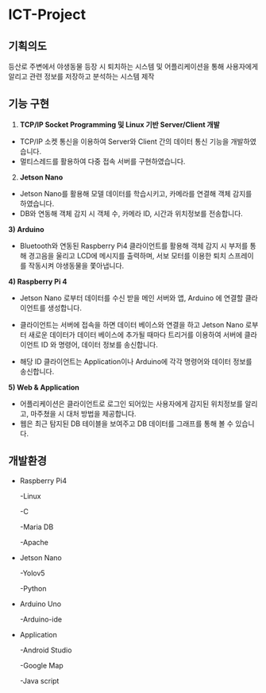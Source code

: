 # ICT-Project

## 기획의도
등산로 주변에서 야생동물 등장 시 퇴치하는 시스템 및 어플리케이션을 통해 사용자에게 알리고 관련 정보를 저장하고 분석하는 시스템 제작

## 기능 구현
1) **TCP/IP Socket Programming 및 Linux 기반 Server/Client 개발**

- TCP/IP 소켓 통신을 이용하여 Server와 Client 간의 데이터 통신 기능을 개발하였습니다.
- 멀티스레드를 활용하여 다중 접속 서버를 구현하였습니다.

2) **Jetson Nano**

- Jetson Nano를 활용해 모델 데이터를 학습시키고, 카메라를 연결해 객체 감지를 하였습니다.
- DB와 연동해 객체 감지 시 객체 수, 카메라 ID, 시간과 위치정보를 전송합니다.

**3) Arduino**

- Bluetooth와 연동된 Raspberry Pi4 클라이언트를 활용해 객체 감지 시 부저를 통해 경고음을 울리고 LCD에 메시지를 출력하며, 서보 모터를 이용한 퇴치 스프레이를 작동시켜 야생동물을 쫓아냅니다.

**4) Raspberry Pi 4**

- Jetson Nano 로부터 데이터를 수신 받을 메인 서버와 앱, Arduino 에 연결할 클라이언트를 생성합니다.

- 클라이언트는 서버에 접속을 하면 데이터 베이스와 연결을 하고 Jetson Nano 로부터 새로운 데이터가 데이터 베이스에 추가될 때마다 트리거를 이용하여 서버에 클라이언트 ID 와 명령어, 데이터 정보를 송신합니다.

- 해당 ID 클라이언트는 Application이나 Arduino에 각각 명령어와 데이터 정보를 송신합니다.

**5) Web & Application**

- 어플리케이션은 클라이언트로 로그인 되어있는 사용자에게 감지된 위치정보를 알리고, 마주쳤을 시 대처 방법을 제공합니다.
- 웹은 최근 탐지된 DB 테이블을 보여주고 DB 데이터를 그래프를 통해 볼 수 있습니다.

## 개발환경
- Raspberry Pi4
    
    -Linux
    
    -C
    
    -Maria DB
    
    -Apache
    
- Jetson Nano
    
    -Yolov5
    
    -Python
    
- Arduino Uno
    
    -Arduino-ide
    
- Application
    
    -Android Studio
    
    -Google Map
    
    -Java script
